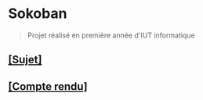# Sokoban
> Projet réalisé en première année d'IUT informatique

## [[Sujet]](https://github.com/celian-rib/IUT_Sokoban/blob/main/sujet-projet.pdf)
## [[Compte rendu]](https://github.com/celian-rib/IUT_Sokoban/blob/main/CompteRendu.pdf)
